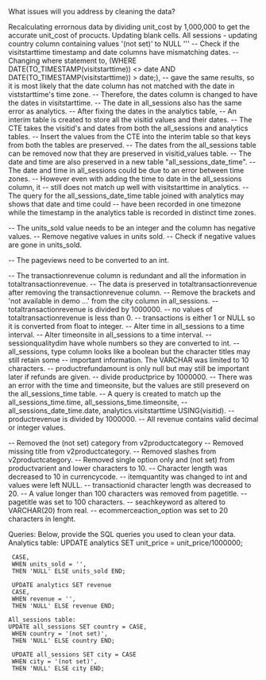 What issues will you address by cleaning the data? 

Recalculating errornous data by dividing unit_cost by 1,000,000 to get the accurate unit_cost of procucts. 
Updating blank cells.
All sessions - updating country column containing values '(not set)' to NULL '''
-- Check if the visitstarttime timestamp and date columns have mismatching dates. -- Changing where statement to, (WHERE DATE(TO_TIMESTAMP(visitstarttime)) <> date AND DATE(TO_TIMESTAMP(visitstarttime)) > date;), -- gave the same results, so it is most likely that the date column has not matched with the date in viststarttime's time zone. -- Therefore, the dates column is changed to have the dates in visitstarttime.
-- The date in all_sessions also has the same error as analytics. -- After fixing the dates in the analytics table, -- An interim table is created to store all the visitid values and their dates. -- The CTE takes the visitid's and dates from both the all_sessions and analytics tables. -- Insert the values from the CTE into the interim table so that keys from both the tables are preserved. -- The dates from the all_sessions table can be removed now that they are preserved in visitid_values table. -- The date and time are also preserved in a new table "all_sessions_date_time". -- The date and time in all_sessions could be due to an error between time zones. -- However even with adding the time to date in the all_sessions column, it -- still does not match up well with visitstarttime in analytics. -- The query for the all_sessions_date_time table joined with analytics may shows that date and time could -- have been recorded in one timezone while the timestamp in the analytics table is recorded in distinct time zones.

-- The units_sold value needs to be an integer and the column has negative values. -- Remove negative values in units sold. -- Check if negative values are gone in units_sold.

-- The pageviews need to be converted to an int.

-- The transactionrevenue column is redundant and all the information in totaltransactionrevenue. -- The data is preserved in totaltransactionrevenue after removing the transactionrevenue column. -- Remove the brackets and 'not available in demo ...' from the city column in all_sessions. -- totaltransactionrevenue is divided by 1000000. -- no values of totaltransactionrevenue is less than 0. -- transactions is either 1 or NULL so it is converted from float to integer. -- Alter time in all_sessions to a time interval. -- Alter timeonsite in all_sessions to a time interval. -- sessionqualitydim have whole numbers so they are converted to int. -- all_sessions, type column looks like a boolean but the character titles may still retain some -- important information. The VARCHAR was limited to 10 characters. -- productrefundamount is only null but may still be important later if refunds are given. -- divide productprice by 1000000. -- There was an error with the time and timeonsite, but the values are still preseverd on the all_sessions_time table. -- A query is created to match up the all_sessions_time.time, all_sessions_time.timeonsite, -- all_sessions_date_time.date, analytics.visitstarttime USING(visitid). -- productrevenue is divided by 1000000. -- All revenue contains valid decimal or integer values.

-- Removed the (not set) category from v2productcategory -- Removed missing title from v2productcategory. -- Removed slashes from v2productcategory. -- Removed single option only and (not set) from productvarient and lower characters to 10. -- Character length was decreased to 10 in currencycode. -- itemquantity was changed to int and values were left NULL. -- transactionid character length was decreased to 20. -- A value longer than 100 characters was removed from pagetitle. -- pagetitle was set to 100 characters. -- seachkeyword as altered to VARCHAR(20) from real. -- ecommerceaction_option was set to 20 characters in lenght.









Queries:
Below, provide the SQL queries you used to clean your data.
Analytics table:
UPDATE analytics SET unit_price = unit_price/1000000;


 ``` UPDATE analytics SET units_sold  
  CASE, 
  WHEN units_sold = '',
  THEN 'NULL' ELSE units_sold END;

  UPDATE analytics SET revenue 
  CASE, 
  WHEN revenue = '',
  THEN 'NULL' ELSE revenue END;

All_sessions table:
 UPDATE all_sessions SET country = CASE,
  WHEN country = '(not set)',
  THEN 'NULL' ELSE country END;

  UPDATE all_sessions SET city = CASE
  WHEN city = '(not set)', 
  THEN 'NULL' ELSE city END;
```

